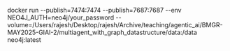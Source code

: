 docker run  --publish=7474:7474 --publish=7687:7687 --env NEO4J_AUTH=neo4j/your_password --volume=/Users/rajesh/Desktop/rajesh/Archive/teaching/agentic_ai/BMGR-MAY2025-GIAI-2/multiagent_with_graph_datastructure/data:/data neo4j:latest